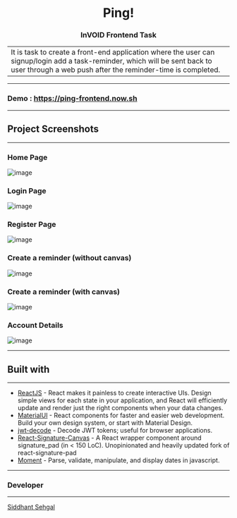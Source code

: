 <h1 align="center"> Ping! </h1>
<h3 align="center"><b> InVOID Frontend Task </b></h3> 
<p align="center">
</p>

<table>
	<tr>
		<td>
			It is task to create a front-end application where the user can signup/login add a task-reminder, which will be sent back to user through a web push after the reminder-time is completed.
		</td>
	</tr>
</table>

***

### Demo : https://ping-frontend.now.sh

***

## Project Screenshots

***

### Home Page


![image](https://user-images.githubusercontent.com/35633575/81965161-4a2b3480-9635-11ea-9027-12287ee7e2dc.png)

### Login Page

![image](https://user-images.githubusercontent.com/35633575/81962498-6f1da880-9631-11ea-90c9-f8d691e6bd78.png)

### Register Page

![image](https://user-images.githubusercontent.com/35633575/81962498-6f1da880-9631-11ea-90c9-f8d691e6bd78.png)

### Create a reminder (without canvas)

![image](https://user-images.githubusercontent.com/35633575/81964707-9c1f8a80-9634-11ea-8913-2d147ff40600.png)

### Create a reminder (with canvas)

![image](https://user-images.githubusercontent.com/35633575/81964848-cffab000-9634-11ea-8355-9ea28f5bb7ca.png)

### Account Details

![image](https://user-images.githubusercontent.com/35633575/81965281-734bc500-9635-11ea-8eab-f0c05ac30229.png)

***

## Built with

***

- [ReactJS](https://reactjs.org/) - React makes it painless to create interactive UIs. Design simple views for each state in your application, and React will efficiently update and render just the right components when your data changes.
- [MaterialUI](https://github.com/mui-org/material-ui) - React components for faster and easier web development. Build your own design system, or start with Material Design.
- [jwt-decode](https://github.com/auth0/jwt-decode) - Decode JWT tokens; useful for browser applications.
- [React-Signature-Canvas](https://github.com/agilgur5/react-signature-canvas) - A React wrapper component around signature_pad (in < 150 LoC). Unopinionated and heavily updated fork of react-signature-pad
- [Moment](https://github.com/moment/momento) - Parse, validate, manipulate, and display dates in javascript.

***

### Developer

***

[Siddhant Sehgal](https://github.com/coderrsid)
